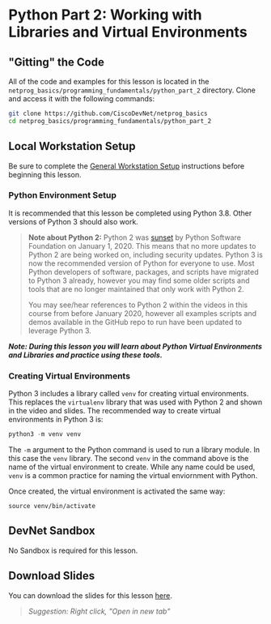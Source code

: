 # Python Part 2: Working with Libraries and Virtual Environments

## "Gitting" the Code
All of the code and examples for this lesson is located in the `netprog_basics/programming_fundamentals/python_part_2` directory.  Clone and access it with the following commands: 

```bash
git clone https://github.com/CiscoDevNet/netprog_basics
cd netprog_basics/programming_fundamentals/python_part_2
```

## Local Workstation Setup
Be sure to complete the [General Workstation Setup](https://github.com/CiscoDevNet/netprog_basics/blob/master/readme_resources/workstation_setup.md) instructions before beginning this lesson.  

### Python Environment Setup 
It is recommended that this lesson be completed using Python 3.8.  Other versions of Python 3 should also work.

> **Note about Python 2:** Python 2 was [sunset](https://www.python.org/doc/sunset-python-2/) by Python Software Foundation on January 1, 2020. This means that no more updates to Python 2 are being worked on, including security updates.  Python 3 is now the recommended version of Python for everyone to use. Most Python developers of software, packages, and scripts have migrated to Python 3 already, however you may find some older scripts and tools that are no longer maintained that only work with Python 2. 
> 
> You may see/hear references to Python 2 within the videos in this course from before January 2020, however all examples scripts and demos available in the GitHub repo to run have been updated to leverage Python 3.

***Note: During this lesson you will learn about Python Virtual Environments and Libraries and practice using these tools.***

### Creating Virtual Environments
Python 3 includes a library called `venv` for creating virtual environments. This replaces the `virtualenv` library that was used with Python 2 and shown in the video and slides. The recommended way to create virtual environments in Python 3 is: 

```python 
python3 -m venv venv
```

The `-m` argument to the Python command is used to run a library module. In this case the `venv` library.  The second `venv` in the command above is the name of the virtual environment to create.  While any name could be used, `venv` is a common practice for naming the virtual enviornment with Python.

Once created, the virtual environment is activated the same way: 

```
source venv/bin/activate
```

## DevNet Sandbox
No Sandbox is required for this lesson.

## Download Slides

You can download the slides for this lesson [here](https://developer.cisco.com/fileMedia/download/c4e972fd-ce42-3ea6-b957-316472c37c5e). 

> *Suggestion: Right click, "Open in new tab"*
